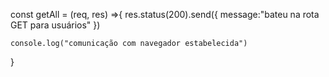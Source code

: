 const getAll = (req, res) =>{
    res.status(200).send({
        message:"bateu na rota GET para usuários"
    })

    console.log("comunicação com navegador estabelecida")
}